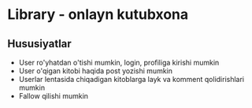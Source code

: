 # Library  - onlayn kutubxona 

## Hususiyatlar
 - User ro'yhatdan o'tishi mumkin, login, profiliga kirishi mumkin
 - User o'qigan kitobi haqida post yozishi mumkin
 - Userlar lentasida chiqadigan kitoblarga layk va komment qolidirishlari mumkin
 - Fallow qilishi mumkin
